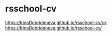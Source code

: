 # rsschool-cv
https://IrinaDobrideneva.github.io/rsschool-cv/cv
https://IrinaDobrideneva.github.io/rsschool-cv/